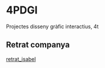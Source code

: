 # 4PDGI
Projectes disseny gràfic interactius, 4t
## Retrat companya
[retrat_isabel](isa.pdf/retrat.pde)
